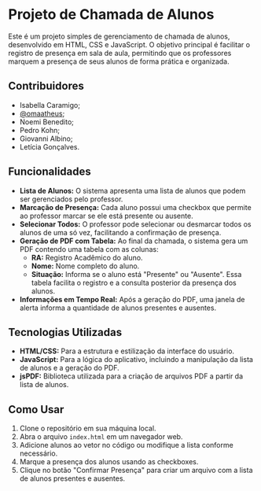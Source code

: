 # Projeto de Chamada de Alunos

Este é um projeto simples de gerenciamento de chamada de alunos, desenvolvido em HTML, CSS e JavaScript. O objetivo principal é facilitar o registro de presença em sala de aula, permitindo que os professores marquem a presença de seus alunos de forma prática e organizada.

## Contribuidores

 - Isabella Caramigo;
 - [@omaatheus](https://github.com/omaatheus); 
 - Noemi Benedito;
 - Pedro Kohn;
 - Giovanni Albino;
 - Letícia Gonçalves.

## Funcionalidades

- **Lista de Alunos:** O sistema apresenta uma lista de alunos que podem ser gerenciados pelo professor.
- **Marcação de Presença:** Cada aluno possui uma checkbox que permite ao professor marcar se ele está presente ou ausente.
- **Selecionar Todos:** O professor pode selecionar ou desmarcar todos os alunos de uma só vez, facilitando a confirmação de presença.
- **Geração de PDF com Tabela:** Ao final da chamada, o sistema gera um PDF contendo uma tabela com as colunas:
  - **RA:** Registro Acadêmico do aluno.
  - **Nome:** Nome completo do aluno.
  - **Situação:** Informa se o aluno está "Presente" ou "Ausente".
  Essa tabela facilita o registro e a consulta posterior da presença dos alunos.
- **Informações em Tempo Real:** Após a geração do PDF, uma janela de alerta informa a quantidade de alunos presentes e ausentes.

## Tecnologias Utilizadas

- **HTML/CSS:** Para a estrutura e estilização da interface do usuário.
- **JavaScript:** Para a lógica do aplicativo, incluindo a manipulação da lista de alunos e a geração do PDF.
- **jsPDF:** Biblioteca utilizada para a criação de arquivos PDF a partir da lista de alunos.

## Como Usar

1. Clone o repositório em sua máquina local.
2. Abra o arquivo `index.html` em um navegador web.
3. Adicione alunos ao vetor no código ou modifique a lista conforme necessário.
4. Marque a presença dos alunos usando as checkboxes.
5. Clique no botão "Confirmar Presença" para criar um arquivo com a lista de alunos presentes e ausentes.
